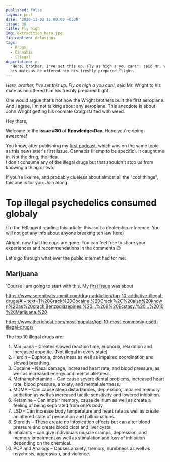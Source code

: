 ```yaml
---
published: false
layout: post
date: '2020-11-02 15:00:00 +0530'
issue: 30
title: Fly high
img: extradition_hero.jpg
fig-caption: delusions
tags:
  - Drugs
  - Cannabis
  - illegal
description: >-
  "Here, brother, I've set this up. Fly as high a you can!", said Mr. Wright to
  his mate as he offered him his freshly prepared flight.
---
```

_Here, brother, I've set this up. Fly as high a you can!_, said Mr. Wright to his mate as he offered him his freshly prepared flight.  

One would argue that's not how the Wright brothers built the first aeroplane. And I agree, I'm not talking about any aeroplane. This anecdote is about John Wright getting his roomate Craig started with weed.  

Hey there,  

Welcome to the **issue #30** of **Knowledge•Day**. Hope you're doing awesome!  

You know, after publishing my [first podcast](https://cutt.ly/2gOEnZF), which was on the same topic as this newsletter's first issue. Cannabis (Hemp to be specific). It caught me in. Not the drug, the idea.   
I don't consume any of the illegal drugs but that shouldn't stop us from knowing a thing or two.  

If you're like me, and probably clueless about almost all the "cool things", this one is for you. Join along.

# Top illegal psychedelics consumed globaly
(To the FBI agent reading this article: this isn't a dealership reference. You will not get any info about anyone breaking teh law here)   

Alright, now that the cops are gone. You can feel free to share your experiences and recommendations in the comments 😉   

Let's go through what ever the public internet had for me:  

## Marijuana
'Course I am going to start with this. My [first issue](https://www.getrevue.co/profile/KnowledgeDay/issues/good-guy-cannabis-knowledge-day-249739) was about 

https://www.serenityatsummit.com/drug-addiction/top-10-addictive-illegal-drugs/#:~:text=1%20Crack%20Cocaine.%20Crack%2C%20also%20known%20as%20crack,Benzodiazepines.%20...%209%20Ecstasy.%20...%2010%20Marijuana.%20

https://www.therichest.com/most-popular/top-10-most-commonly-used-illegal-drugs/

The top 10 illegal drugs are:
1. Marijuana – Creates slowed reaction time, euphoria, relaxation and increased appetite. (Not illegal in every state)
2. Heroin – Euphoria, drowsiness as well as impaired coordination and slowed breathing.
3. Cocaine – Nasal damage, increased heart rate, and blood pressure, as well as increased energy and mental alertness.
4. Methamphetamine – Can cause severe dental problems, increased heart rate, blood pressure, anxiety, and mental alertness.
5. MDMA – Can cause sleep disturbances, depression, impaired memory, addiction as well as increased tactile sensitivity and lowered inhibition.
6. Ketamine – Can impair memory, cause delirium as well as create a feeling of being separated from one’s body.
7. LSD – Can increase body temperature and heart rate as well as create an altered state of perception and hallucinations.
8. Steroids – These create no intoxication effects but can alter blood pressure and create blood clots and liver cysts.
9. Inhalants – can give individuals muscle cramps, depression, and memory impairment as well as stimulation and loss of inhibition depending on the chemical.
10. PCP and Analogs – Causes anxiety, tremors, numbness as well as psychosis, aggression, and violence.
